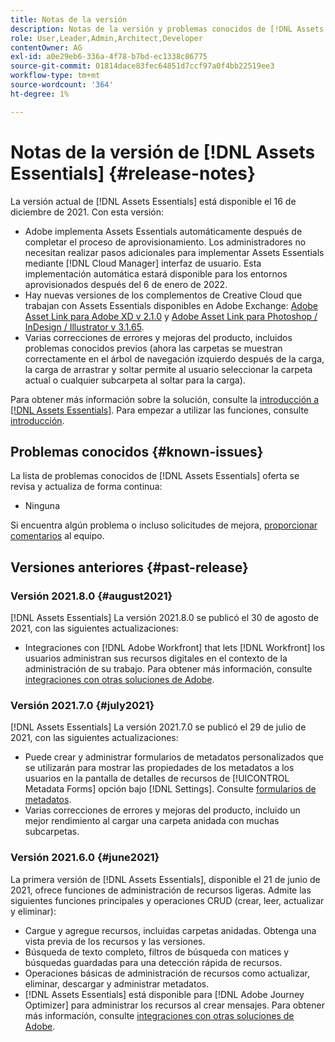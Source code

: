 ```yaml
---
title: Notas de la versión
description: Notas de la versión y problemas conocidos de [!DNL Assets Essentials]
role: User,Leader,Admin,Architect,Developer
contentOwner: AG
exl-id: a0e29eb6-336a-4f78-b7bd-ec1338c86775
source-git-commit: 01814dace83fec64851d7ccf97a0f4bb22519ee3
workflow-type: tm+mt
source-wordcount: '364'
ht-degree: 1%

---
```


# Notas de la versión de [!DNL Assets Essentials] {#release-notes}

La versión actual de [!DNL Assets Essentials] está disponible el 16 de diciembre de 2021. Con esta versión:

* Adobe implementa Assets Essentials automáticamente después de completar el proceso de aprovisionamiento. Los administradores no necesitan realizar pasos adicionales para implementar Assets Essentials mediante [!DNL Cloud Manager] interfaz de usuario. Esta implementación automática estará disponible para los entornos aprovisionados después del 6 de enero de 2022.
* Hay nuevas versiones de los complementos de Creative Cloud que trabajan con Assets Essentials disponibles en Adobe Exchange: [Adobe Asset Link para Adobe XD v 2.1.0](https://exchange.adobe.com/creativecloud/plugindetails.html/app/cc/61d229b9) y [Adobe Asset Link para Photoshop / InDesign / Illustrator v 3.1.65](https://exchange.adobe.com/creativecloud.details.106875.adobe-asset-link-cep.html).
* Varias correcciones de errores y mejoras del producto, incluidos problemas conocidos previos (ahora las carpetas se muestran correctamente en el árbol de navegación izquierdo después de la carga<!-- CQ-4337638 -->, la carga de arrastrar y soltar permite al usuario seleccionar la carpeta actual o cualquier subcarpeta al soltar para la carga<!-- CQ-4327753 -->).

Para obtener más información sobre la solución, consulte la [introducción a [!DNL Assets Essentials]](introduction.md). Para empezar a utilizar las funciones, consulte [introducción](/help/get-started.md).

## Problemas conocidos {#known-issues}

La lista de problemas conocidos de [!DNL Assets Essentials] oferta se revisa y actualiza de forma continua:

* Ninguna

Si encuentra algún problema o incluso solicitudes de mejora, [proporcionar comentarios](#provide-feedback) al equipo.

## Versiones anteriores {#past-release}

### Versión 2021.8.0 {#august2021}

[!DNL Assets Essentials] La versión 2021.8.0 se publicó el 30 de agosto de 2021, con las siguientes actualizaciones:

* Integraciones con [!DNL Adobe Workfront] that lets [!DNL Workfront] los usuarios administran sus recursos digitales en el contexto de la administración de su trabajo. Para obtener más información, consulte [integraciones con otras soluciones de Adobe](/help/integration.md).

### Versión 2021.7.0 {#july2021}

[!DNL Assets Essentials] La versión 2021.7.0 se publicó el 29 de julio de 2021, con las siguientes actualizaciones:

* Puede crear y administrar formularios de metadatos personalizados que se utilizarán para mostrar las propiedades de los metadatos a los usuarios en la pantalla de detalles de recursos de [!UICONTROL Metadata Forms] opción bajo [!DNL Settings]. Consulte [formularios de metadatos](metadata.md#metadata-forms).
* Varias correcciones de errores y mejoras del producto, incluido un mejor rendimiento al cargar una carpeta anidada con muchas subcarpetas.

### Versión 2021.6.0 {#june2021}

La primera versión de [!DNL Assets Essentials], disponible el 21 de junio de 2021, ofrece funciones de administración de recursos ligeras. Admite las siguientes funciones principales y operaciones CRUD (crear, leer, actualizar y eliminar):

* Cargue y agregue recursos, incluidas carpetas anidadas. Obtenga una vista previa de los recursos y las versiones.
* Búsqueda de texto completo, filtros de búsqueda con matices y búsquedas guardadas para una detección rápida de recursos.
* Operaciones básicas de administración de recursos como actualizar, eliminar, descargar y administrar metadatos.
* [!DNL Assets Essentials] está disponible para [!DNL Adobe Journey Optimizer] para administrar los recursos al crear mensajes. Para obtener más información, consulte [integraciones con otras soluciones de Adobe](/help/integration.md).
